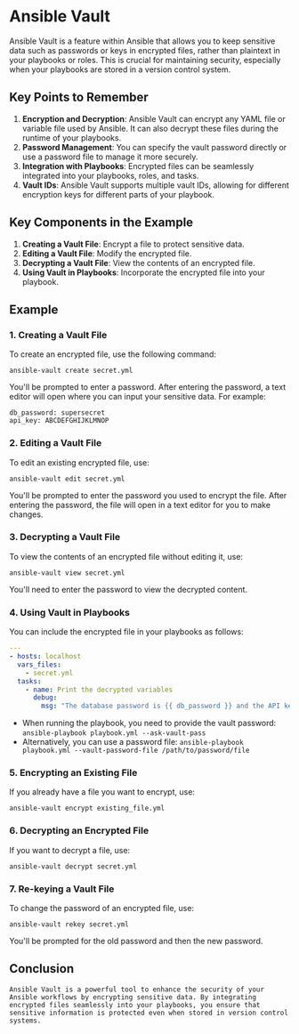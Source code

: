 # Ansible Vault

Ansible Vault is a feature within Ansible that allows you to keep sensitive data such as passwords or keys in encrypted files, rather than plaintext in your playbooks or roles. This is crucial for maintaining security, especially when your playbooks are stored in a version control system.

## Key Points to Remember

1. **Encryption and Decryption**: Ansible Vault can encrypt any YAML file or variable file used by Ansible. It can also decrypt these files during the runtime of your playbooks.
2. **Password Management**: You can specify the vault password directly or use a password file to manage it more securely.
3. **Integration with Playbooks**: Encrypted files can be seamlessly integrated into your playbooks, roles, and tasks.
4. **Vault IDs**: Ansible Vault supports multiple vault IDs, allowing for different encryption keys for different parts of your playbook.

## Key Components in the Example

1. **Creating a Vault File**: Encrypt a file to protect sensitive data.
2. **Editing a Vault File**: Modify the encrypted file.
3. **Decrypting a Vault File**: View the contents of an encrypted file.
4. **Using Vault in Playbooks**: Incorporate the encrypted file into your playbook.

## Example

### 1. Creating a Vault File

To create an encrypted file, use the following command:

```
ansible-vault create secret.yml
```
You'll be prompted to enter a password. After entering the password, a text editor will open where you can input your sensitive data. For example:
```
db_password: supersecret
api_key: ABCDEFGHIJKLMNOP
```
### 2. Editing a Vault File
To edit an existing encrypted file, use:
```
ansible-vault edit secret.yml
```
You'll be prompted to enter the password you used to encrypt the file. After entering the password, the file will open in a text editor for you to make changes.

### 3. Decrypting a Vault File
To view the contents of an encrypted file without editing it, use:
```
ansible-vault view secret.yml
```
You'll need to enter the password to view the decrypted content.

### 4. Using Vault in Playbooks
You can include the encrypted file in your playbooks as follows:
```yaml
---
- hosts: localhost
  vars_files:
    - secret.yml
  tasks:
    - name: Print the decrypted variables
      debug:
        msg: "The database password is {{ db_password }} and the API key is {{ api_key }}"
```
- When running the playbook, you need to provide the vault password:
`ansible-playbook playbook.yml --ask-vault-pass`
- Alternatively, you can use a password file:
`ansible-playbook playbook.yml --vault-password-file /path/to/password/file`

### 5. Encrypting an Existing File
If you already have a file you want to encrypt, use:
```
ansible-vault encrypt existing_file.yml
```
### 6. Decrypting an Encrypted File
If you want to decrypt a file, use:
```
ansible-vault decrypt secret.yml
```
### 7. Re-keying a Vault File
To change the password of an encrypted file, use:
```
ansible-vault rekey secret.yml
```
You'll be prompted for the old password and then the new password.

## Conclusion

`Ansible Vault is a powerful tool to enhance the security of your Ansible workflows by encrypting sensitive data. By integrating encrypted files seamlessly into your playbooks, you ensure that sensitive information is protected even when stored in version control systems.`